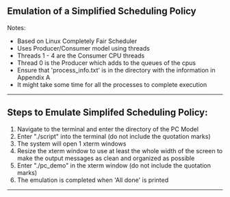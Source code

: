 Emulation of a Simplified Scheduling Policy 
------------------------------------------------------------
Notes:
- Based on Linux Completely Fair Scheduler  
- Uses Producer/Consumer model using threads
- Threads 1 - 4 are the Consumer CPU threads
- Thread 0 is the Producer which adds to the queues of the cpus
- Ensure that 'process_info.txt' is in the directory with the information in Appendix A
- It might take some time for all the processes to complete execution
------------------------------------------------------------
 
Steps to Emulate Simplifed Scheduling Policy:
------------------------------------------------------------
1. Navigate to the terminal and enter the directory of the PC Model
2. Enter "./script" into the terminal (do not include the quotation marks)
3. The system will open 1 xterm windows
4. Resize the xterm window to use at least the whole width of the screen to make the output messages as clean and organized as possible
5. Enter "./pc_demo" in the  xterm window (do not include the quotation marks)
6. The emulation is completed when 'All done' is printed
------------------------------------------------------------
